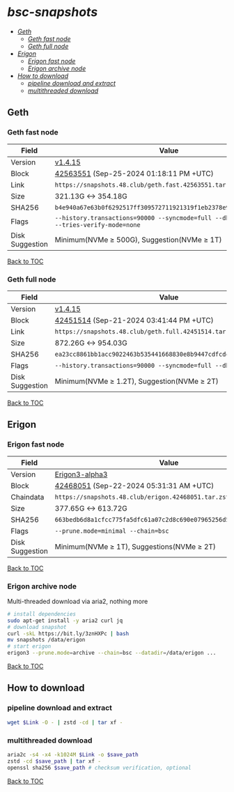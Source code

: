 # *bsc-snapshots*


- *[Geth](#geth)*
    - *[Geth fast node](#geth-fast-node)*
    - *[Geth full node](#geth-full-node)*
- *[Erigon](#erigon)*
    - *[Erigon fast node](#erigon-fast-node)*
    - *[Erigon archive node](#erigon-archive-node)*
- *[How to download](#how-to-download)*
    - *[pipeline download and extract](#pipeline-download-and-extract)*
    - *[multithreaded download](#multithreaded-download)*

## Geth
### Geth fast node

| Field |Value |
| --- | --- |
| Version | [v1.4.15](https://github.com/bnb-chain/bsc/releases/tag/v1.4.15) |
| Block | [42563551](https://bscscan.com/block/42563551) (Sep-25-2024 01:18:11 PM +UTC) |
| Link | `https://snapshots.48.club/geth.fast.42563551.tar.zst` |
| Size | 321.13G <-> 354.18G |
| SHA256 | `b4e940a67e63b0f6292517ff309572711921319f1eb2378e98d950ac6db38882` |
| Flags | `--history.transactions=90000 --syncmode=full --db.engine=pebble --tries-verify-mode=none` |
| Disk Suggestion | Minimum(NVMe ≥ 500G), Suggestion(NVMe ≥ 1T) |

[Back to TOC](#bsc-snapshots)

### Geth full node

| Field |Value |
| --- | --- |
| Version | [v1.4.15](https://github.com/bnb-chain/bsc/releases/tag/v1.4.15) |
| Block | [42451514](https://bscscan.com/block/42451514) (Sep-21-2024 03:41:44 PM +UTC) |
| Link | `https://snapshots.48.club/geth.full.42451514.tar.zst` |
| Size | 872.26G <-> 954.03G |
| SHA256 | `ea23cc8861bb1acc9022463b535441668830e8b9447cdfcdc562cefccad29e52` |
| Flags | `--history.transactions=90000 --syncmode=full --db.engine=pebble` |
| Disk Suggestion | Minimum(NVMe ≥ 1.2T), Suggestion(NVMe ≥ 2T) |

[Back to TOC](#bsc-snapshots)

## Erigon
### Erigon fast node

| Field |Value |
| --- | --- |
| Version | [Erigon3-alpha3](https://github.com/node-real/bsc-erigon/releases/tag/1.3.0-alpha3) |
| Block | [42468051](https://bscscan.com/block/42468051) (Sep-22-2024 05:31:31 AM +UTC) |
| Chaindata | `https://snapshots.48.club/erigon.42468051.tar.zst` |
| Size | 377.65G <-> 613.72G |
| SHA256 | `663bedb6d8a1cfcc775fa5dfc61a07c2d8c690e07965256d5ee11fd927d000ad` |
| Flags | `--prune.mode=minimal --chain=bsc` |
| Disk Suggestion | Minimum(NVMe ≥ 1T), Suggestions(NVMe ≥ 2T) |

[Back to TOC](#bsc-snapshots)

### Erigon archive node

Multi-threaded download via aria2, nothing more

```bash
# install dependencies
sudo apt-get install -y aria2 curl jq
# download snapshot
curl -skL https://bit.ly/3znHXPc | bash
mv snapshots /data/erigon
# start erigon
erigon3 --prune.mode=archive --chain=bsc --datadir=/data/erigon ...
```

[Back to TOC](#bsc-snapshots)

## How to download
### pipeline download and extract

```bash
wget $Link -O - | zstd -cd | tar xf -
```

### multithreaded download

```bash
aria2c -s4 -x4 -k1024M $Link -o $save_path
zstd -cd $save_path | tar xf -
openssl sha256 $save_path # checksum verification, optional
```

[Back to TOC](#bsc-snapshots)
